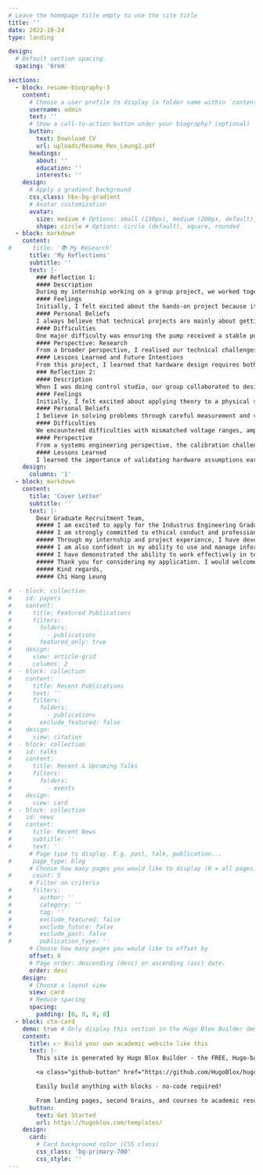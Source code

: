 ```yaml
---
# Leave the homepage title empty to use the site title
title: ''
date: 2022-10-24
type: landing

design:
  # Default section spacing
  spacing: '6rem'

sections:
  - block: resume-biography-3
    content:
      # Choose a user profile to display (a folder name within `content/authors/`)
      username: admin
      text: ''
      # Show a call-to-action button under your biography? (optional)
      button:
        text: Download CV
        url: uploads/Resume_Rex_Leung2.pdf
      headings:
        about: ''
        education: ''
        interests: ''
    design:
      # Apply a gradient background
      css_class: hbx-bg-gradient
      # Avatar customization
      avatar:
        size: medium # Options: small (150px), medium (200px, default), large (320px), xl (400px), xxl (500px)
        shape: circle # Options: circle (default), square, rounded
  - block: markdown
    content:
#      title: '📚 My Research'
      title: 'My Reflections'
      subtitle: ''
      text: |-
        ### Reflection 1:
        #### Description
        During my internship working on a group project, we worked together to design and implement an end-tidal co2 measuring device. The task involved integrating hardware (pump, MOSFET, power supply) with software (PWM signal generation and control logic). We divided tasks according to strengths. I handled circuit design, wiring, coding and debugging. Others handled the cannula connection and casing of the device. Along the way, I also had to address practical issues, such as power delivery from USB-C to both the ESP32 and the pump, and the use of pull-down resistors for reliable MOSFET control.
        #### Feelings
        Initially, I felt excited about the hands-on project because it aligned with my interest in embedded systems. However, I also experienced frustration when the pump would not respond correctly to the PWM signal due to glitching microcontroller. The group discussions and troubleshooting sessions sometimes became tense when multiple theories were proposed, but solving problems together was satisfying and motivating.
        #### Personal Beliefs
        I always believe that technical projects are mainly about getting the design correct from the start. Through this experience, I learned that flexibility and adaptability are just as important because real hardware rarely works perfectly on the first try. I also reaffirmed my belief that clear communication is essential. When each member explained their approach before acting, we avoided confusion and redundant work.
        #### Difficulties
        One major difficulty was ensuring the pump received a stable power supply without overloading the ESP32’s 5V rail. Another was properly selecting and connecting pull-down resistors so that the MOSFET didn’t switch erratically when the ESP32 booted. Debugging these issues required both patience and careful measurement with a multimeter. We also faced time management issues, as some tasks took longer than expected due to unexpected component behaviour.
        #### Perspective: Research
        From a broader perspective, I realised our technical challenges were not unique as similar issues are frequently discussed in embedded systems forums. This reinforced the importance of researching standard practices, such as decoupling capacitors across Vcc and GND for noise suppression, and diode flyback protection for inductive loads. In an industrial context, these “small” design details could be crucial for long-term reliability.
        #### Lessons Learned and Future Intentions
        From this project, I learned that hardware design requires both theoretical and practical knowledge. I gained new insights into the role of supporting components like pull-down resistors, capacitors, and diodes in the way of ensuring circuit stability. Moving forward, I intend to plan more detailed schematics before starting physical assembly, and to allocate extra time for testing and debugging.
        ### Reflection 2:
        #### Description
        When I was doing control studio, our group collaborated to design, calibrate, and test a magnetic levitation control system, including sensor calibration, voltage scaling, and closed-loop performance analysis. Each member contributed to modelling, coding, and hardware integration.
        #### Feelings
        Initially, I felt excited about applying theory to a physical system but also concerned about hardware limitations and signal scaling errors. There were moments of frustration when test results didn’t match simulations.
        #### Personal Beliefs
        I believe in solving problems through careful measurement and verification. This project reinforced my assumption that clear communication is as important as technical skill in engineering teamwork.
        #### Difficulties
        We encountered difficulties with mismatched voltage ranges, amplifier scaling, and the correct interpretation of position sensor readings. These highlighted the gap between theoretical models and real-world behaviour.
        #### Perspective
        From a systems engineering perspective, the calibration challenge resembled industrial control problems where sensor accuracy and signal conditioning critically affect performance. Observing others’ approaches broadened my understanding of practical control implementation.
        #### Lessons Learned
        I learned the importance of validating hardware assumptions early and documenting all calibration steps. In future projects, I intend to apply more structured testing, improve group task coordination, and integrate hardware-in-the-loop simulations earlier in the design process. 😃
    design:
      columns: '1'
  - block: markdown
    content:
      title: 'Cover Letter'
      subtitle: ''
      text: |-
        Dear Graduate Recruitment Team,
        ##### I am excited to apply for the Industrus Engineering Graduate Program. As I prepare to graduate with a degree of Bachelor of Engineering (electrical) at the end of this year, I am eager to begin my career in an organisation recognised for its innovation, technical excellence, and meaningful impact on communities across Australia. Industrus Engineering’s work on projects such as renewable energy storage, resilient transport infrastructure, and sustainable building design reflects a culture of creativity and purpose that I aspire to contribute to.
        ##### I am strongly committed to ethical conduct and professional accountability, values I have demonstrated through my internship and project work. Whether working on engineering design challenges, such as a magnetic levitation control system and energy-harvesting solutions, or collaborating with peers in multidisciplinary teams, I have always prioritised safety, transparency, and responsibility in delivering quality outcomes.
        ##### Through my internship and project experience, I have developed strong communication skills, effectively engaging with both engineering peers and stakeholders from diverse disciplines. By presenting technical concepts in clear, accessible terms, I have helped bridge gaps between theory and practice while ensuring all team members are aligned. I thrive in creative and proactive environments, where innovation is encouraged, and I enjoy contributing ideas to solve complex engineering challenges.
        ##### I am also confident in my ability to use and manage information effectively, from interpreting technical specifications to documenting results and using digital tools for project planning. I take pride in managing my own performance by setting high standards, seeking feedback, and continuously improving my technical and interpersonal skills.
        ##### I have demonstrated the ability to work effectively in teams while stepping into leadership roles when needed, such as coordinating project milestones or guiding technical investigations. These experiences have equipped me to contribute to Industrus Engineering’s dynamic, project-driven teams.
        ##### Thank you for considering my application. I would welcome the opportunity to bring my enthusiasm, adaptability, and problem-solving mindset to Industrus Engineering and contribute to your mission of reimagining engineering in Australia.
        ##### Kind regards,
        ##### Chi Hang Leung
        
#  - block: collection
#    id: papers
#    content:
#      title: Featured Publications
#      filters:
#        folders:
#          - publications
#        featured_only: true
#    design:
#      view: article-grid
#      columns: 2
#  - block: collection
#    content:
#      title: Recent Publications
#      text: ''
#      filters:
#        folders:
#          - publications
#        exclude_featured: false
#    design:
#      view: citation
#  - block: collection
#    id: talks
#    content:
#      title: Recent & Upcoming Talks
#      filters:
#        folders:
#          - events
#    design:
#      view: card
#  - block: collection
#    id: news
#    content:
#      title: Recent News
#      subtitle: ''
#      text: ''
      # Page type to display. E.g. post, talk, publication...
#      page_type: blog
      # Choose how many pages you would like to display (0 = all pages)
#      count: 5
      # Filter on criteria
#      filters:
#        author: ''
#        category: ''
#        tag: ''
#        exclude_featured: false
#        exclude_future: false
#        exclude_past: false
#        publication_type: ''
      # Choose how many pages you would like to offset by
      offset: 0
      # Page order: descending (desc) or ascending (asc) date.
      order: desc
    design:
      # Choose a layout view
      view: card
      # Reduce spacing
      spacing:
        padding: [0, 0, 0, 0]
  - block: cta-card
    demo: true # Only display this section in the Hugo Blox Builder demo site
    content:
      title: 👉 Build your own academic website like this
      text: |-
        This site is generated by Hugo Blox Builder - the FREE, Hugo-based open source website builder trusted by 250,000+ academics like you.

        <a class="github-button" href="https://github.com/HugoBlox/hugo-blox-builder" data-color-scheme="no-preference: light; light: light; dark: dark;" data-icon="octicon-star" data-size="large" data-show-count="true" aria-label="Star HugoBlox/hugo-blox-builder on GitHub">Star</a>

        Easily build anything with blocks - no-code required!

        From landing pages, second brains, and courses to academic resumés, conferences, and tech blogs.
      button:
        text: Get Started
        url: https://hugoblox.com/templates/
    design:
      card:
        # Card background color (CSS class)
        css_class: 'bg-primary-700'
        css_style: ''
---
```

